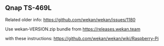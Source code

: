 ## Qnap TS-469L

Related older info: https://github.com/wekan/wekan/issues/1180

Use wekan-VERSION.zip bundle from https://releases.wekan.team

with these instructions: https://github.com/wekan/wekan/wiki/Raspberry-Pi

